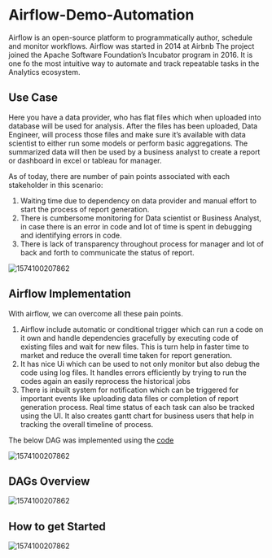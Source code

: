 # Airflow-Demo-Automation


Airflow is an open-source platform to programmatically author, schedule and monitor workflows. Airflow was started in 2014 at Airbnb 
The project joined the Apache Software Foundation’s Incubator program in 2016. It is one fo the most intuitive way to automate and track repeatable tasks in the Analytics ecosystem.

## Use Case

Here you have a data provider, who has flat files which when uploaded into database will be used for analysis. After the files has been uploaded, Data Engineer, will process those files and make sure it’s available with data scientist to either run some models or perform basic aggregations. The summarized data will then be used by a business analyst to create a report or dashboard in excel or tableau for manager.

As of today, there are number of pain points associated with each stakeholder in this scenario:
1. Waiting time due to dependency on data provider and manual effort to start the process of report generation.
2. There is cumbersome monitoring for Data scientist or Business Analyst, in case there is an error in code and lot of time is spent in debugging and identifying errors in code. 
3. There is lack of transparency throughout process for manager and lot of back and forth to communicate the status of report.

![1574100207862](https://github.com/guptapiyush340/Airflow-Demo-Automation/blob/master/2.png)

## Airflow Implementation

With airflow, we can overcome all these pain points.
1. Airflow include automatic or conditional trigger which can run a code on it own and handle dependencies gracefully by executing code of existing files and wait for new files. This is turn help in faster time to market and reduce the overall time taken for report generation.
2. It has nice Ui which can be used to not only monitor but also debug the code using log files. It handles errors efficiently by trying to run the codes again an easily reprocess the historical jobs
3. There is inbuilt system for notification which can be triggered for important events like uploading data files or completion of report generation process. Real time status of each task can also be tracked using the UI. It also creates gantt chart for business users that help in tracking the overall timeline of process.

The below DAG was implemented using the [code](https://github.com/guptapiyush340/Airflow-Demo-Automation/blob/master/airflow_email.py)

![1574100207862](https://github.com/guptapiyush340/Airflow-Demo-Automation/blob/master/1.png)

## DAGs Overview

![1574100207862](https://github.com/guptapiyush340/Airflow-Demo-Automation/blob/master/4.png)

## How to get Started

![1574100207862](https://github.com/guptapiyush340/Airflow-Demo-Automation/blob/master/3.png)
